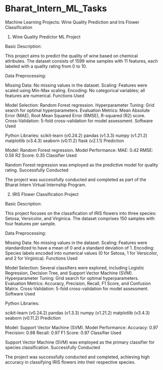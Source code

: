 # Bharat_Intern_ML_Tasks
Machine Learning Projects: Wine Quality Prediction and Iris Flower Classification


1. Wine Quality Predictor ML Project

Basic Description:

This project aims to predict the quality of wine based on chemical attributes. The dataset consists of 1599 wine samples with 11 features, each labeled with a quality rating from 0 to 10.

Data Preprocessing:

Missing Data: No missing values in the dataset.
Scaling: Features were scaled using Min-Max scaling.
Encoding: No categorical variables; all features are numerical.
Functions Used

Model Selection: Random Forest regression.
Hyperparameter Tuning: Grid search for optimal hyperparameters.
Evaluation Metrics: Mean Absolute Error (MAE), Root Mean Squared Error (RMSE), R-squared (R2) score.
Cross-Validation: 5-fold cross-validation for model assessment.
Software Used

Python Libraries:
scikit-learn (v0.24.2)
pandas (v1.3.3)
numpy (v1.21.2)
matplotlib (v3.4.3)
seaborn (v0.11.2)
flask (v2.1.1)
Prediction

Model: Random Forest regression.
Model Performance:
MAE: 0.42
RMSE: 0.56
R2 Score: 0.35
Classifier Used

Random Forest regression was employed as the predictive model for quality rating.
Successfully Conducted

The project was successfully conducted and completed as part of the Bharat Intern Virtual Internship Program.




2. IRIS Flower Classification Project

Basic Description:

This project focuses on the classification of IRIS flowers into three species: Setosa, Versicolor, and Virginica. The dataset comprises 150 samples with four features per sample.

Data Preprocessing:

Missing Data: No missing values in the dataset.
Scaling: Features were standardized to have a mean of 0 and a standard deviation of 1.
Encoding: Species labels encoded into numerical values (0 for Setosa, 1 for Versicolor, and 2 for Virginica).
Functions Used

Model Selection: Several classifiers were explored, including Logistic Regression, Decision Tree, and Support Vector Machine (SVM).
Hyperparameter Tuning: Grid search for optimal hyperparameters.
Evaluation Metrics: Accuracy, Precision, Recall, F1 Score, and Confusion Matrix.
Cross-Validation: 5-fold cross-validation for model assessment.
Software Used

Python Libraries:

scikit-learn (v0.24.2)
pandas (v1.3.3)
numpy (v1.21.2)
matplotlib (v3.4.3)
seaborn (v0.11.2)
Prediction

Model: Support Vector Machine (SVM).
Model Performance:
Accuracy: 0.97
Precision: 0.98
Recall: 0.97
F1 Score: 0.97
Classifier Used

Support Vector Machine (SVM) was employed as the primary classifier for species classification.
Successfully Conducted

The project was successfully conducted and completed, achieving high accuracy in classifying IRIS flowers into their respective species.





   

